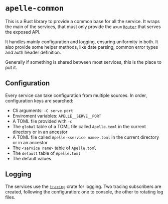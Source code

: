 # `apelle-common`

This is a Rust library to provide a common base for all the service. It wraps
the main of the services, that must only provide the `axum`
[`Router`](https://docs.rs/axum/latest/axum/struct.Router.html) that serves the
exposed API.

It handles mainly configuration and logging, ensuring uniformity in both. It
also provide some helper methods, like date parsing, common error types and
auth header definition.

Generally if something is shared between most services, this is the place to put
it.

## Configuration

Every service can take configuration from multiple sources. In order,
configuration keys are searched:
- Cli arguments: `-C serve.port`
- Enviroment variables: `APELLE__SERVE__PORT`
- A TOML file provided with `-c`
- The `global` table of a TOML file called `Apelle.toml` in the current
  directory or in an ancestor
- A TOML file called `Apelle-<service name>.toml` in the current directory or in
  an ancestor
- The `<service name>` table of `Apelle.toml`
- The `default` table of `Apelle.toml`
- The default values

## Logging

The services use the [`tracing`](https://docs.rs/tracing/latest/tracing/) crate
for logging. Two tracing subscribers are created, following the configuration:
one to console, the other to rotating log files.